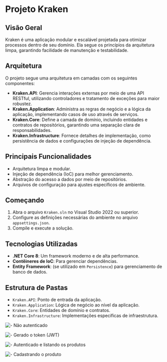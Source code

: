 
# Projeto Kraken

## Visão Geral
Kraken é uma aplicação modular e escalável projetada para otimizar processos dentro de seu domínio. Ela segue os princípios da arquitetura limpa, garantindo facilidade de manutenção e testabilidade.

## Arquitetura
O projeto segue uma arquitetura em camadas com os seguintes componentes:
- **Kraken.API**: Gerencia interações externas por meio de uma API RESTful, utilizando controladores e tratamento de exceções para maior robustez.
- **Kraken.Application**: Administra as regras de negócio e a lógica da aplicação, implementando casos de uso através de serviços.
- **Kraken.Core**: Define a camada de domínio, incluindo entidades e contratos de repositórios, garantindo uma separação clara de responsabilidades.
- **Kraken.Infrastructure**: Fornece detalhes de implementação, como persistência de dados e configurações de injeção de dependência.

## Principais Funcionalidades
- Arquitetura limpa e modular.
- Injeção de dependência (IoC) para melhor gerenciamento.
- Abstração do acesso a dados por meio de repositórios.
- Arquivos de configuração para ajustes específicos de ambiente.

## Começando
1. Abra o arquivo `Kraken.sln` no Visual Studio 2022 ou superior.
2. Configure as definições necessárias do ambiente no arquivo `appsettings.json`.
3. Compile e execute a solução.

## Tecnologias Utilizadas
- **.NET Core 8**: Um framework moderno e de alta performance.
- **Contêineres de IoC**: Para gerenciar dependências.
- **Entity Framework**: (se utilizado em `Persistence`) para gerenciamento de banco de dados.

## Estrutura de Pastas
- `Kraken.API`: Ponto de entrada da aplicação.
- `Kraken.Application`: Lógica de negócio ao nível da aplicação.
- `Kraken.Core`: Entidades de domínio e contratos.
- `Kraken.Infrastructure`: Implementações específicas de infraestrutura.

![- Não autenticado](/imagens/nao-autenticado.png)

![- Gerado o token (JWT)](/imagens/token.png)

![- Autenticado e listando os produtos](/imagens/autenticado.png)

![- Cadastrando o produto](/imagens/grava-produto.png)
